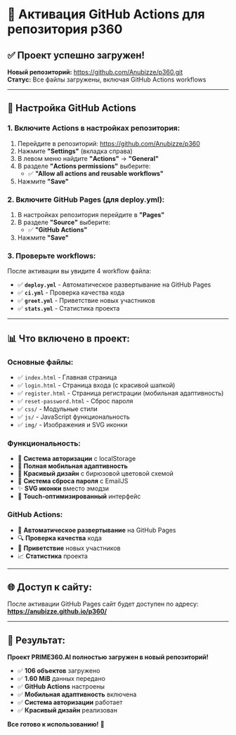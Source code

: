 # 🚀 Активация GitHub Actions для репозитория p360

## ✅ Проект успешно загружен!

**Новый репозиторий:** https://github.com/Anubizze/p360.git  
**Статус:** Все файлы загружены, включая GitHub Actions workflows

---

## 🔧 Настройка GitHub Actions

### **1. Включите Actions в настройках репозитория:**

1. Перейдите в репозиторий: https://github.com/Anubizze/p360
2. Нажмите **"Settings"** (вкладка справа)
3. В левом меню найдите **"Actions"** → **"General"**
4. В разделе **"Actions permissions"** выберите:
   - ✅ **"Allow all actions and reusable workflows"**
5. Нажмите **"Save"**

### **2. Включите GitHub Pages (для deploy.yml):**

1. В настройках репозитория перейдите в **"Pages"**
2. В разделе **"Source"** выберите:
   - ✅ **"GitHub Actions"**
3. Нажмите **"Save"**

### **3. Проверьте workflows:**

После активации вы увидите 4 workflow файла:

- ✅ **`deploy.yml`** - Автоматическое развертывание на GitHub Pages
- ✅ **`ci.yml`** - Проверка качества кода
- ✅ **`greet.yml`** - Приветствие новых участников
- ✅ **`stats.yml`** - Статистика проекта

---

## 📊 Что включено в проект:

### **Основные файлы:**
- ✅ `index.html` - Главная страница
- ✅ `login.html` - Страница входа (с красивой шапкой)
- ✅ `register.html` - Страница регистрации (мобильная адаптивность)
- ✅ `reset-password.html` - Сброс пароля
- ✅ `css/` - Модульные стили
- ✅ `js/` - JavaScript функциональность
- ✅ `img/` - Изображения и SVG иконки

### **Функциональность:**
- 🔐 **Система авторизации** с localStorage
- 📱 **Полная мобильная адаптивность**
- 🎨 **Красивый дизайн** с бирюзовой цветовой схемой
- 📧 **Система сброса пароля** с EmailJS
- ✨ **SVG иконки** вместо эмодзи
- 🎯 **Touch-оптимизированный** интерфейс

### **GitHub Actions:**
- 🚀 **Автоматическое развертывание** на GitHub Pages
- 🔍 **Проверка качества** кода
- 👋 **Приветствие** новых участников
- 📈 **Статистика** проекта

---

## 🌐 Доступ к сайту:

После активации GitHub Pages сайт будет доступен по адресу:
**https://anubizze.github.io/p360/**

---

## 🎉 Результат:

**Проект PRIME360.AI полностью загружен в новый репозиторий!**

- ✅ **106 объектов** загружено
- ✅ **1.60 MiB** данных передано
- ✅ **GitHub Actions** настроены
- ✅ **Мобильная адаптивность** включена
- ✅ **Система авторизации** работает
- ✅ **Красивый дизайн** реализован

**Все готово к использованию!** 🚀
